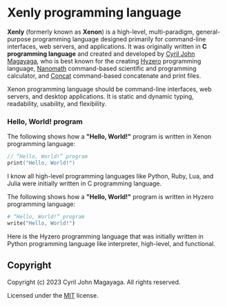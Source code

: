 # Xenly programming language

**Xenly** (formerly known as **Xenon**) is a high-level, multi-paradigm, general-purpose programming language designed primarily for command-line interfaces, web servers, and applications. It was originally written in **C programming language** and created and developed by [Cyril John Magayaga](https://github.com/magayaga), who is best known for the creating [Hyzero](https://github.com/magayaga/hyzero) programming language, [Nanomath](https://github.com/magayaga/nanomath) command-based scientific and programming calculator, and [Concat](https://github.com/magayaga/concat) command-based concatenate and print files.

Xenon programming language should be command-line interfaces, web servers, and desktop applications. It is static and dynamic typing, readability, usability, and flexibility.

### Hello, World! program
The following shows how a **"Hello, World!"** program is written in Xenon programming language:

```c
// “Hello, World!” program
print("Hello, World!")
```

I know all high-level programming languages like Python, Ruby, Lua, and Julia were initially written in C programming language.

The following shows how a **"Hello, World!"** program is written in Hyzero programming language:

```python
# “Hello, World!” program
write("Hello, World!")
```

Here is the Hyzero programming language that was initially written in Python programming language like interpreter, high-level, and functional.

## Copyright

Copyright (c) 2023 Cyril John Magayaga. All rights reserved.

Licensed under the [MIT](LICENSE) license.
